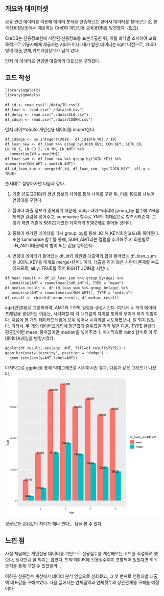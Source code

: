 ## 개요와 데이터셋

금융 관련 데이터를 이용해 데이터 분석을 연습해보고 싶어서 데이터를 찾아보던 중, 
한국신용정보원에서 제공하는 CreDB 개인신용 교육용DB를 발견했다. [(링크)](https://www.findatamall.or.kr/fsec/dataProd/generalDataProdDetail.do?cmnx=44&goods_id=dafb9c70-ba89-11ea-9d5e-2d76f6f19fec)

CreDB는 신용정보원에 저장된 신용정보를 표본추출한 뒤, 
이를 비식별 조치하여 교육 목적으로 이용자에게 제공하는 서비스이다. 
내가 받은 데이터는 light 버전으로, 2000명의 대출,연체,카드개설정보가 담겨 있다.

먼저 이 데이터로 연령별 대출액의 대표값을 구하겠다.

## 코드 작성

``` library(dplyr)
library(ggplot2)
library(gmodels)

df_id <- read.csv("./data/ID.csv")
df_loan <- read.csv("./data/LN.csv")
df_delay <- read.csv("./data/DLQ.csv")
df_cdopn <- read.csv("./data/CDOPN.csv")
```

먼저 라이브러리와 개인신용 데이터를 import한다.

```
df_id$age <- as.integer((2018 - df_id$BTH_YR) / 10)
df_loan_new <- df_loan %>% group_by(JOIN_KEY, COM_KEY, SCTR_CD, LN_CD_1, LN_CD_2, LN_YM, LN_AMT) %>%
  summarise(YM = max(YM))
df_loan_sum <- df_loan_new %>% group_by(JOIN_KEY) %>% summarise(SUM_AMT = sum(LN_AMT))
df_id_loan_sum <- merge(df_id, df_loan_sum, by="JOIN_KEY", all.y = TRUE)
```

순서대로 설명하자면 다음과 같다.
1. 기준 년도(2018)와 생년 정보의 차이를 통해 나이를 구한 뒤, 이를 10으로 나누어 연령대를 구한다.


2. 월마다 대출 정보가 중복되기 때문에, dplyr 라이브러리의 group_by 함수에 YM을 제외한 컬럼을 넣어주고,
summarise 함수로 YM의 최대값으로 함축시켜준다. 그렇게 하면 기존에 58922개였던 데이터가 5382개로 줄어들 것이다.
   

3. 중복이 제거된 데이터를 다시 group_by를 통해 JOIN_KEY(회원코드)로 묶어준다. 또한 summarise 함수를 통해,
SUM_AMT라는 컬럼을 추가해주고, 회원별로 LN_AMT(대출액)의 합이 되는 값을 넣어준다.
   

4. 연령대 데이터가 들어있는 df_id와 회원별 대출액의 합이 들어있는 df_loan_sum을 JOIN_KEY를 매개로 merge시킨다.
이때, 대출을 하지 않은 사람이 존재할 수도 있으므로, all.y=TRUE를 주어 RIGHT JOIN을 시킨다.
   

``` 
df_mean_result <- df_id_loan_sum %>% group_by(age) %>%
  summarise(AMT = round(mean(SUM_AMT)), TYPE = "mean")
df_median_result <- df_id_loan_sum %>% group_by(age) %>%
  summarise(AMT = round(median(SUM_AMT)), TYPE = "median")
df_result <- rbind(df_mean_result, df_median_result)
```

age(연령대)로 그룹화하여, AMT와 TYPE 컬럼을 생성시킨다. 
여기서 두 개의 데이터프레임을 생성하는 이유는, 시각화할 때 각 대표값의 차이를 명확히 보이게 하기 위함이다.
처음에 한 개의 데이터프레임에 모두 넣어서 시각화를 시도해봤으나, 잘 되지 않았다. 
따라서, 두 개의 데이터프레임에 평균값과 중위값을 각각 넣은 다음, TYPE 컬럼에 평균값이면 mean, 중위값이면 median을 넣어주었다.
마지막으로 rbind 함수로 이 두 데이터프레임을 병합시켰다.

```
ggplot(df_result, aes(age, AMT, fill=df_result$TYPE)) + geom_bar(stat='identity', position = 'dodge') +
  geom_text(aes(y=AMT,label=AMT))
```

마지막으로 ggplot을 통해 막대그래프로 시각화시킨 결과, 다음과 같은 그래프가 나왔다.
![](https://github.com/MountainNine/bank-data-practice/blob/master/picture/df_result.png)

평균값과 중위값의 차이가 꽤나 크다는 점을 볼 수 있다.

## 느낀 점

사실 처음에는 개인신용 데이터를 기반으로 신용점수를 계산해보는 코드를 작성하려 했으나, 생각만큼 잘 되지는 않았다.
만약 데이터에 신용점수까지 포함되어 있었다면 회귀분석을 통해 구할 수 있었을까... 

여하튼 신용점수 계산에서 데이터 분석 연습으로 선회했고, 그 첫 번째로 연령대별 대출액 대표값을 구해보았다. 
다음 글에서는 연체금액과 연체횟수의 상관관계를 구해볼 예정이다.